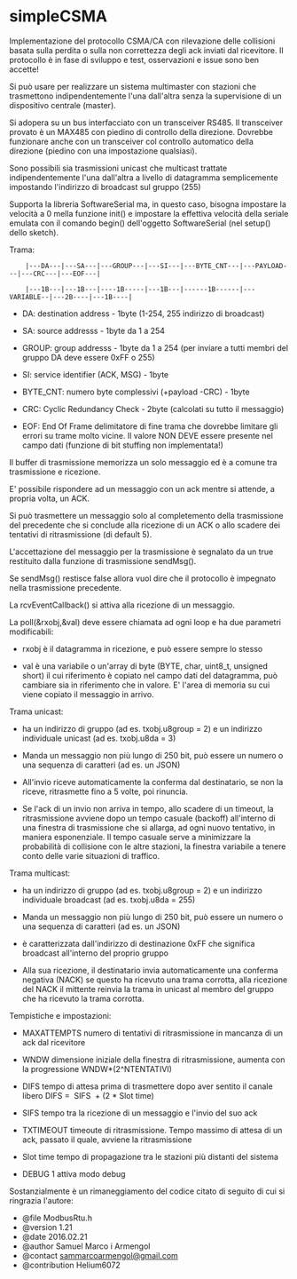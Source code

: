 # simpleCSMA
Implementazione del protocollo CSMA/CA con rilevazione delle collisioni basata sulla perdita o sulla non correttezza degli ack inviati dal ricevitore. Il protocollo è in fase di sviluppo e test, osservazioni e issue sono ben accette!

Si può usare per realizzare un sistema multimaster con stazioni che trasmettono indipendentemente l'una dall'altra senza la supervisione di un dispositivo centrale (master).

Si adopera su un bus interfacciato con un transceiver RS485. Il transceiver provato è un MAX485 con piedino di controllo della direzione. Dovrebbe funzionare anche con un transceiver col controllo automatico della direzione (piedino con una impostazione qualsiasi).

Sono possibili sia trasmissioni unicast che multicast trattate indipendentemente l'una dall'altra a livello di datagramma semplicemente impostando l'indirizzo di broadcast sul gruppo (255)

Supporta la libreria SoftwareSerial ma, in questo caso, bisogna impostare la velocità a 0 mella funzione init() e impostare la effettiva velocità della seriale emulata con il comando begin() dell'oggetto SoftwareSerial (nel setup() dello sketch).
 
 Trama: 
 
        |---DA---|---SA---|---GROUP---|---SI---|---BYTE_CNT---|---PAYLOAD---|---CRC---|---EOF---|
 
        |---1B---|---1B---|----1B-----|---1B---|------1B------|---VARIABLE--|---2B----|---1B----|
 
 - DA: destination address - 1byte (1-254, 255 indirizzo di broadcast)
 
 - SA: source addresss - 1byte da 1 a 254
 
 - GROUP: group addresss - 1byte da 1 a 254 (per inviare a tutti membri del gruppo DA deve essere 0xFF o 255)
 
 - SI: service identifier (ACK, MSG) - 1byte
 
 - BYTE_CNT: numero byte complessivi (+payload -CRC) - 1byte
 
 - CRC: Cyclic Redundancy Check - 2byte (calcolati su tutto il messaggio)
 
 - EOF: End Of Frame delimitatore di fine trama che dovrebbe limitare gli errori su trame molto vicine. Il valore NON DEVE essere presente nel campo dati (funzione di bit stuffing non implementata!)
 
 Il buffer di trasmissione memorizza un solo messaggio ed è a comune tra trasmissione e ricezione. 
 
 E' possibile rispondere ad un messaggio con un ack mentre si attende, a propria volta, un ACK.
 
Si può trasmettere un messaggio solo al completemento della trasmissione del precedente che si conclude alla ricezione di un ACK o allo scadere dei tentativi di ritrasmissione (di default 5). 

L'accettazione del messaggio per la trasmissione è segnalato da un true restituito dalla funzione di trasmissione sendMsg(). 

Se sendMsg() restisce false allora vuol dire che il protocollo è impegnato nella trasmissione precedente.

La rcvEventCallback() si attiva alla ricezione di un messaggio.

La poll(&rxobj,&val) deve essere chiamata ad ogni loop e ha due parametri modificabili: 

- rxobj è il datagramma in ricezione, e può essere sempre lo stesso

- val è una variabile o un'array di byte (BYTE, char, uint8_t, unsigned short) il cui riferimento è copiato nel campo dati del datagramma, può cambiare sia in riferimento che in valore. E' l'area di memoria su cui viene copiato il messaggio in arrivo.

Trama unicast:

- ha un indirizzo di gruppo (ad es. txobj.u8group = 2) e un indirizzo individuale unicast (ad es. txobj.u8da = 3)

- Manda un messaggio non più lungo di 250 bit, può essere un numero o una sequenza di caratteri (ad es. un JSON) 

- All'invio riceve automaticamente la conferma dal destinatario, se non la riceve, ritrasmette fino a 5 volte, poi rinuncia.

- Se l'ack di un invio non arriva in tempo, allo scadere di un timeout, la ritrasmissione avviene dopo un tempo casuale (backoff) all'interno di una finestra di trasmissione che si allarga, ad ogni nuovo tentativo, in maniera esponenziale. Il tempo casuale serve a minimizzare la probabilità di collisione con le altre stazioni, la finestra variabile a tenere conto delle varie situazioni di traffico.

Trama multicast:

- ha un indirizzo di gruppo (ad es. txobj.u8group = 2) e un indirizzo individuale broadcast (ad es. txobj.u8da = 255)

- Manda un messaggio non più lungo di 250 bit, può essere un numero o una sequenza di caratteri (ad es. un JSON)

- è caratterizzata dall'indirizzo di destinazione 0xFF che significa broadcast all'interno del proprio gruppo

- Alla sua ricezione, il destinatario invia automaticamente una conferma negativa (NACK) se questo ha ricevuto una trama corrotta, alla ricezione del NACK il mittente reinvia la trama in unicast al membro del gruppo che ha ricevuto la trama corrotta.

Tempistiche e impostazioni:

- MAXATTEMPTS  	numero di tentativi di ritrasmissione in mancanza di un ack dal ricevitore

- WNDW    		dimensione iniziale della finestra di ritrasmissione, aumenta con la progressione WNDW*(2^NTENTATIVI)

- DIFS 			tempo di attesa prima di trasmettere dopo aver sentito il canale libero	DIFS =  SIFS  + (2 * Slot time) 

- SIFS 			tempo tra la ricezione di un messaggio e l'invio del suo ack

- TXTIMEOUT 		timeoute di ritrasmissione. Tempo massimo di attesa di un ack, passato il quale, avviene la ritrasmissione

- Slot time tempo di propagazione tra le stazioni più distanti del sistema

- DEBUG  			1 attiva modo debug

Sostanzialmente è un rimaneggiamento del codice citato di seguito di cui si ringrazia l'autore:
 * @file 	ModbusRtu.h
 * @version     1.21
 * @date        2016.02.21
 * @author 	Samuel Marco i Armengol
 * @contact     sammarcoarmengol@gmail.com
 * @contribution Helium6072

